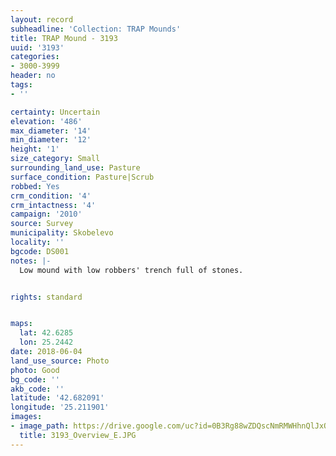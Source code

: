 ```yaml
---
layout: record
subheadline: 'Collection: TRAP Mounds'
title: TRAP Mound - 3193
uuid: '3193'
categories:
- 3000-3999
header: no
tags:
- ''

certainty: Uncertain
elevation: '486'
max_diameter: '14'
min_diameter: '12'
height: '1'
size_category: Small
surrounding_land_use: Pasture
surface_condition: Pasture|Scrub
robbed: Yes
crm_condition: '4'
crm_intactness: '4'
campaign: '2010'
source: Survey
municipality: Skobelevo
locality: ''
bgcode: DS001
notes: |-
  Low mound with low robbers' trench full of stones.


rights: standard


maps:
  lat: 42.6285
  lon: 25.2442
date: 2018-06-04
land_use_source: Photo
photo: Good
bg_code: ''
akb_code: ''
latitude: '42.682091'
longitude: '25.211901'
images:
- image_path: https://drive.google.com/uc?id=0B3Rg88wZDQscNmRMWHhnQlJxOE0
  title: 3193_Overview_E.JPG
---
```

